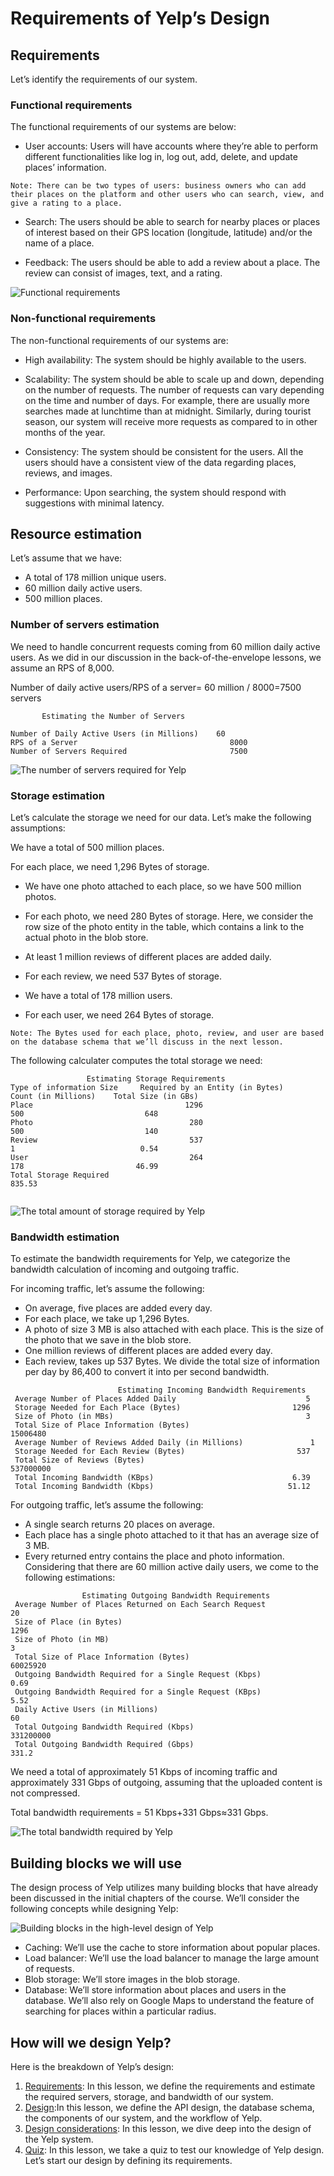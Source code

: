 # Requirements of Yelp’s Design
## Requirements
Let’s identify the requirements of our system.

### Functional requirements
The functional requirements of our systems are below:

- User accounts: Users will have accounts where they’re able to perform different functionalities like log in, log out, add, delete, and update places’ information.

```
Note: There can be two types of users: business owners who can add their places on the platform and other users who can search, view, and give a rating to a place.
```

- Search: The users should be able to search for nearby places or places of interest based on their GPS location (longitude, latitude) and/or the name of a place.

- Feedback: The users should be able to add a review about a place. The review can consist of images, text, and a rating.

![Functional requirements](./fr.jpg)

### Non-functional requirements
The non-functional requirements of our systems are:

- High availability: The system should be highly available to the users.

- Scalability: The system should be able to scale up and down, depending on the number of requests. The number of requests can vary depending on the time and number of days. For example, there are usually more searches made at lunchtime than at midnight. Similarly, during tourist season, our system will receive more requests as compared to in other months of the year.

- Consistency: The system should be consistent for the users. All the users should have a consistent view of the data regarding places, reviews, and images.

- Performance: Upon searching, the system should respond with suggestions with minimal latency.

## Resource estimation
Let’s assume that we have:

- A total of 178 million unique users.
- 60 million daily active users.
- 500 million places.

### Number of servers estimation
We need to handle concurrent requests coming from 60 million daily active users. As we did in our discussion in the back-of-the-envelope lessons, we assume an RPS of 8,000.

Number of daily active users/RPS of a server= 60 million / 8000=7500 servers

```
       Estimating the Number of Servers

Number of Daily Active Users (in Millions)	  60
RPS of a Server                                  8000
Number of Servers Required                       7500
```

![The number of servers required for Yelp](./servers.jpg)

### Storage estimation
Let’s calculate the storage we need for our data. Let’s make the following assumptions:

We have a total of 500 million places.

For each place, we need 1,296 Bytes of storage.

- We have one photo attached to each place, so we have 500 million photos.

- For each photo, we need 280 Bytes of storage. Here, we consider the row size of the photo entity in the table, which contains a link to the actual photo in the blob store.

- At least 1 million reviews of different places are added daily.

- For each review, we need 537 Bytes of storage.

- We have a total of 178 million users.

- For each user, we need 264 Bytes of storage.
```
Note: The Bytes used for each place, photo, review, and user are based on the database schema that we’ll discuss in the next lesson.
```
The following calculater computes the total storage we need:

```
                 Estimating Storage Requirements
Type of information	Size     Required by an Entity (in Bytes)	     Count (in Millions)	Total Size (in GBs)
Place	                               1296	                             500	                       648
Photo	                                280	                             500	                       140
Review	                                537	                             1                            0.54
User	                                264	                             178                         46.99
Total Storage Required                                                                                   835.53            
                            
```

![The total amount of storage required by Yelp](./storage.jpg)


### Bandwidth estimation
To estimate the bandwidth requirements for Yelp, we categorize the bandwidth calculation of incoming and outgoing traffic.

For incoming traffic, let’s assume the following:

- On average, five places are added every day.
- For each place, we take up 1,296 Bytes.
- A photo of size 3 MB is also attached with each place. This is the size of the photo that we save in the blob store.
- One million reviews of different places are added every day.
- Each review, takes up 537 Bytes.
We divide the total size of information per day by 86,400 to convert it into per second bandwidth.
```
                        Estimating Incoming Bandwidth Requirements
 Average Number of Places Added Daily                             5
 Storage Needed for Each Place (Bytes)                         1296
 Size of Photo (in MBs)                                           3
 Total Size of Place Information (Bytes)                       15006480
 Average Number of Reviews Added Daily (in Millions)               1
 Storage Needed for Each Review (Bytes)                         537
 Total Size of Reviews (Bytes)                                 537000000
 Total Incoming Bandwidth (KBps)                               6.39
 Total Incoming Bandwidth (Kbps)                              51.12

```

For outgoing traffic, let’s assume the following:

- A single search returns 20 places on average.
- Each place has a single photo attached to it that has an average size of 3 MB.
- Every returned entry contains the place and photo information.
Considering that there are 60 million active daily users, we come to the following estimations:
```
                Estimating Outgoing Bandwidth Requirements
 Average Number of Places Returned on Each Search Request               20
 Size of Place (in Bytes)                                             1296
 Size of Photo (in MB)                                                   3
 Total Size of Place Information (Bytes)                         60025920
 Outgoing Bandwidth Required for a Single Request (Kbps)             0.69
 Outgoing Bandwidth Required for a Single Request (KBps)             5.52
 Daily Active Users (in Millions)                                     60
 Total Outgoing Bandwidth Required (Kbps)                          331200000
 Total Outgoing Bandwidth Required (Gbps)                           331.2

```
We need a total of approximately 51 Kbps of incoming traffic and approximately 331 Gbps of outgoing, assuming that the uploaded content is not compressed.

Total bandwidth requirements = 51 Kbps+331 Gbps≈331 Gbps.

![The total bandwidth required by Yelp](./bandwidth.jpg)

## Building blocks we will use
The design process of Yelp utilizes many building blocks that have already been discussed in the initial chapters of the course. We’ll consider the following concepts while designing Yelp:

![Building blocks in the high-level design of Yelp](./bb.jpg)

- Caching: We’ll use the cache to store information about popular places.
- Load balancer: We’ll use the load balancer to manage the large amount of requests.
- Blob storage: We’ll store images in the blob storage.
- Database: We’ll store information about places and users in the database.
We’ll also rely on Google Maps to understand the feature of searching for places within a particular radius.


## How will we design Yelp?
Here is the breakdown of Yelp’s design:

1. [Requirements](../Requirements%20of%20Yelp's%20Design/): In this lesson, we define the requirements and estimate the required servers, storage, and bandwidth of our system.
2. [Design](../Design%20of%20Yelp/):In this lesson, we define the API design, the database schema, the components of our system, and the workflow of Yelp.
3. [Design considerations](../Design%20Considerations%20of%20Yelp/): In this lesson, we dive deep into the design of the Yelp system.
4. [Quiz](../Quiz%20on%20Yelp's%20Design/): In this lesson, we take a quiz to test our knowledge of Yelp design.
Let’s start our design by defining its requirements.